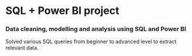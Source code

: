 # SQL + Power BI project 
### Data cleaning, modelling and analysis using SQL and Power BI
Solved various SQL queries from beginner to advanced level to extract relevant data.
